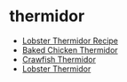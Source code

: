 # thermidor

 * [Lobster Thermidor Recipe](index/l/lobster-thermidor-recipe.json)
 * [Baked Chicken Thermidor](index/b/baked-chicken-thermidor.json)
 * [Crawfish Thermidor](index/c/crawfish-thermidor.json)
 * [Lobster Thermidor](index/l/lobster-thermidor.json)
